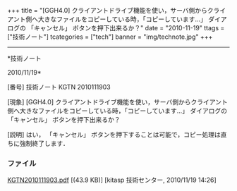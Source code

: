 ﻿+++
title = "[GGH4.0] クライアントドライブ機能を使い，サーバ側からクライアント側へ大きなファイルをコピーしている時，「コピーしています...」 ダイアログの 「キャンセル」 ボタンを押下出来るか？"
date = "2010-11-19"
ttags = ["技術ノート"]
tcategories = ["tech"]
banner = "img/technote.jpg"
+++

-----------------------------------------------------------------------------------------------------------------------------

*技術ノート

2010/11/19*


[番号]
技術ノート KGTN 2010111903

[現象]
[GGH4.0]
クライアントドライブ機能を使い，サーバ側からクライアント側へ大きなファイルをコピーしている時，「コピーしています...」
ダイアログの 「キャンセル」 ボタンを押下出来るか？

[説明]
はい， 「キャンセル」
ボタンを押下することは可能で，コピー処理は直ちに強制終了します．


### ファイル

 
 


[KGTN2010111903.pdf](http://techreport.kitasp.net/attachments/download/395/KGTN2010111903.pdf)
 [(43.9 KB)] [kitasp 技術センター, 2010/11/19
14:26]


 


 

